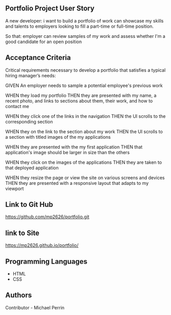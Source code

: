 ## Portfolio Project User Story 
 
 A new developer: i want to build a portfolio of work can showcase my  skills and talents to employers looking to fill a part-time or full-time position.

 So that: employer can review samples of my work and assess whether I'm a good candidate for an open position

## Acceptance Criteria

Critical requirements necessary to develop a portfolio that satisfies a typical hiring manager’s needs:

GIVEN An employer needs to sample a potential employee's previous work

WHEN they load my portfolio
THEN they are presented with my name, a recent photo, and links to sections about them, their work, and how to contact me

WHEN they click one of the links in the navigation
THEN the UI scrolls to the corresponding section

WHEN they on the link to the section about my work
THEN the UI scrolls to a section with titled images of the 
my applications

WHEN they are presented with the my first application
THEN that application's image should be larger in size than the others

WHEN they click on the images of the applications
THEN they are taken to that deployed application

WHEN they resize the page or view the site on various screens and devices
THEN they are presented with a responsive layout that adapts to my viewport

## Link to Git Hub
https://github.com/mp2626/portfolio.git

## link to Site
https://mp2626.github.io/portfolio/

## Programming Languages
 * HTML 
 * CSS

 ## Authors
Contributor - Michael Perrin